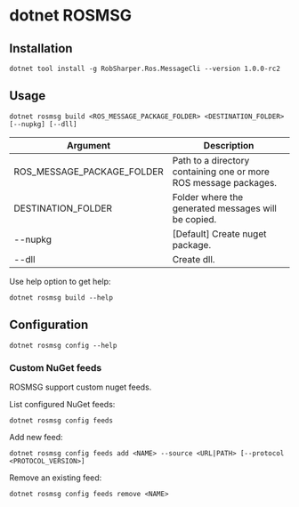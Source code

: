 # dotnet ROSMSG

## Installation

```
dotnet tool install -g RobSharper.Ros.MessageCli --version 1.0.0-rc2
```

## Usage
```
dotnet rosmsg build <ROS_MESSAGE_PACKAGE_FOLDER> <DESTINATION_FOLDER> [--nupkg] [--dll]
```
|Argument | Description |
|---|---|
|ROS_MESSAGE_PACKAGE_FOLDER | Path to a directory containing one or more ROS message packages. |
|DESTINATION_FOLDER | Folder where the generated messages will be copied. |
| --nupkg | [Default] Create nuget package. |
| --dll | Create dll. |



Use help option to get help:
```
dotnet rosmsg build --help
```

## Configuration

```
dotnet rosmsg config --help
```

### Custom NuGet feeds
ROSMSG support custom nuget feeds.

List configured NuGet feeds:
```
dotnet rosmsg config feeds
```

Add new feed:
```
dotnet rosmsg config feeds add <NAME> --source <URL|PATH> [--protocol <PROTOCOL_VERSION>]
```

Remove an existing feed:
```
dotnet rosmsg config feeds remove <NAME>
```